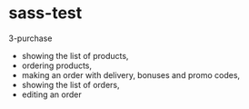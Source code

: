 # sass-test

3-purchase
- showing the list of products, 
- ordering products, 
- making an order with delivery, bonuses and promo codes, 
- showing the list of orders, 
- editing an order
